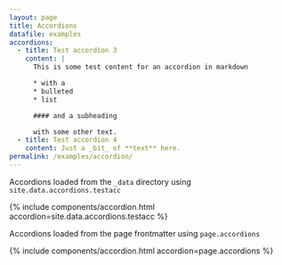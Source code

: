 ```yaml
---
layout: page
title: Accordions
datafile: examples
accordions:
  - title: Test accordion 3
    content: |
      This is some test content for an accordion in markdown

      * with a
      * bulleted
      * list

      #### and a subheading

      with some other text.
  - title: Test accordion 4
    content: Just a _bit_ of **text** here.
permalink: /examples/accordion/
---
```


Accordions loaded from the `_data` directory using `site.data.accordions.testacc`

{% include components/accordion.html accordion=site.data.accordions.testacc %}

Accordions loaded from the page frontmatter using `page.accordions`

{% include components/accordion.html accordion=page.accordions %}
